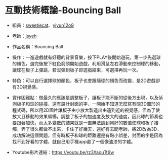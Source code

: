 # 互動技術概論-Bouncing Ball
- 組員：[sweetiecat](https://github.com/sweetiecat)、[yiyun12o9](https://github.com/yiyun12o9)

- 老師：[jsyeh](https://github.com/jsyeh)

- 作品名稱：Bouncing Ball

- 操作：一進遊戲就有好聽的背景音樂，按下PLAY後開始遊玩，第一步先選球的顏色，選完後按下紅色箭頭開始遊戲，利用滑鼠左右滑動來控制球的移動，讓球在板子上彈跳，若沒彈到板子即遊戲結束，可選擇再玩一次。

- 特色：可以自行選擇球的顏色，板子也會跟隨球的顏色而改變，是2D遊戲卻有3D視覺感。

- 實作困難點：做最久的應該是調整板子，讓板子能不斷的從後方出現，以及偵測板子和球的碰撞，還有設計封面的字，一開始不知道怎麼寫有關3D圖形的程式碼，所以用2D圖片讓板子由小放大製造出由遠到近的視覺感，但為了使放大且移動的效果順暢，調整了板子的加速度及放大的速度，因此球的節奏也要跟著加快，而太多變數的結果就是一直無法調到剛好的數值使球和板子接觸，弄了很久都做不出來，卡住了好幾天，還好有去問老師，將2D改為3D，成功解決這個問題，但有時板子和球的距離還是有點小誤差，封面的字是因為找不到好看的字體，就自己用手機app畫了一個像油漆的字體。

- Youtube影片連結：https://youtu.be/rz3XaouTt6w